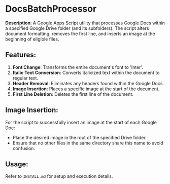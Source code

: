 # DocsBatchProcessor

**Description**: A Google Apps Script utility that processes Google Docs within a specified Google Drive folder (and its subfolders). The script alters document formatting, removes the first line, and inserts an image at the beginning of eligible files.

## Features:
1. **Font Change**: Transforms the entire document's font to 'Inter'.
2. **Italic Text Conversion**: Converts italicized text within the document to regular text.
3. **Header Removal**: Eliminates any headers found within the Google Docs.
4. **Image Insertion**: Places a specific image at the start of the document.
5. **First Line Deletion**: Deletes the first line of the document.

## Image Insertion:
For the script to successfully insert an image at the start of each Google Doc:
- Place the desired image in the root of the specified Drive folder.
- Ensure that no other files in the same directory share this name to avoid confusion.

## Usage:
Refer to `INSTALL.md` for setup and execution details.
